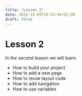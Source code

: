 ```yaml
---
title: "Lesson 2"
date: 2018-10-09T10:54:44+02:00
draft: false
---
```


# Lesson 2

In the second leason we will learn:

- How to build your project
- How to add a new page
- How to reuse layout code
- How to add navigation
- How to use variables
